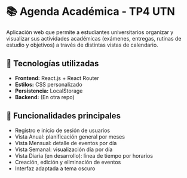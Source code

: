 # 📚 Agenda Académica - TP4 UTN

Aplicación web que permite a estudiantes universitarios organizar y visualizar sus actividades académicas (exámenes, entregas, rutinas de estudio y objetivos) a través de distintas vistas de calendario.

## 🚀 Tecnologías utilizadas

- **Frontend:** React.js + React Router
- **Estilos:** CSS personalizado
- **Persistencia:** LocalStorage
- **Backend:** (En otra repo)

## 🎯 Funcionalidades principales

- Registro e inicio de sesión de usuarios
- Vista Anual: planificación general por meses
- Vista Mensual: detalle de eventos por día
- Vista Semanal: visualización día por día
- Vista Diaria (en desarrollo): línea de tiempo por horarios
- Creación, edición y eliminación de eventos
- Interfaz adaptada a tema oscuro
